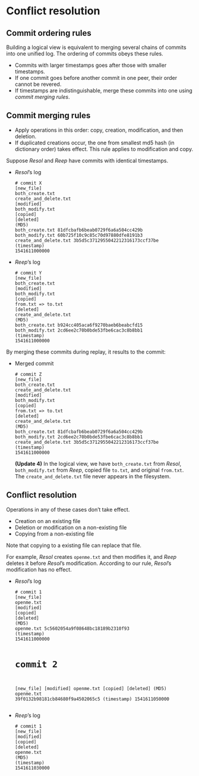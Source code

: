 
<!DOCTYPE html>
<html>

  <head>
  <meta charset="utf-8">
  <meta http-equiv="X-UA-Compatible" content="IE=edge">
  <meta name="viewport" content="width=device-width, initial-scale=1">

<!--
  <title>Conflict resolution</title>
-->

  <link rel="stylesheet" href="/css/main.css">
  <link rel="canonical" href="https://systemprogrammingatntu.github.io//mp2/conflict_resolution.html">
</head>

  <body>

<!--
    <header class="site-header">
-->

  <div class="wrapper">

<!--
    <a class="site-title" href="/">System Programming Design (Fall 2018) at NTU</a>
-->

  </div>

</header>

<!--
    <div class="page-content">
      <div class="wrapper">
        <article class="post">
-->

  <div class="post-content">
    <h1 id="conflict-resolution">Conflict resolution</h1>

<h2 id="commit-ordering-rules">Commit ordering rules</h2>

<p>Building a logical view is equivalent to merging several chains of commits into one unified log. The ordering of commits obeys these rules.</p>

<ul>
  <li>Commits with larger timestamps goes after those with smaller timestamps.</li>
  <li>If one commit goes before another commit in one peer, their order cannot be revered.</li>
  <li>If timestamps are indistinguishable, merge these commits into one using <em>commit merging rules</em>.</li>
</ul>

<h2 id="commit-merging-rules">Commit merging rules</h2>

<ul>
  <li>Apply operations in this order: copy, creation, modification, and then deletion.</li>
  <li>If duplicated creations occur, the one from smallest md5 hash (in dictionary order) takes effect. This rule applies to modification and copy.</li>
</ul>

<p>Suppose <em>Resol</em> and <em>Reep</em> have commits with identical timestamps.</p>

<ul>
  <li><em>Resol</em>’s log
    <div class="highlighter-rouge"><div class="highlight"><pre class="highlight"><code># commit X
[new_file]
both_create.txt
create_and_delete.txt
[modified]
both_modify.txt
[copied]
[deleted]
(MD5)
both_create.txt 81dfcbafb6beab0729f6a6a504cc429b
both_modify.txt 60b725f10c9c85c70d97880dfe8191b3
create_and_delete.txt 3b5d5c3712955042212316173ccf37be
(timestamp)
1541611000000
</code></pre></div>    </div>
  </li>
  <li><em>Reep</em>’s log
    <div class="highlighter-rouge"><div class="highlight"><pre class="highlight"><code># commit Y
[new_file]
both_create.txt
[modified]
both_modify.txt
[copied]
from.txt =&gt; to.txt
[deleted]
create_and_delete.txt
(MD5)
both_create.txt b924cc405aca6f9270baeb6beabcfd15
both_modify.txt 2cd6ee2c70b0bde53fbe6cac3c8b8bb1
(timestamp)
1541611000000
</code></pre></div>    </div>
  </li>
</ul>

<p>By merging these commits during replay, it results to the commit:</p>

<ul>
  <li>Merged commit
    <div class="highlighter-rouge"><div class="highlight"><pre class="highlight"><code># commit Z
[new_file]
both_create.txt
create_and_delete.txt
[modified]
both_modify.txt
[copied]
from.txt =&gt; to.txt
[deleted]
create_and_delete.txt
(MD5)
both_create.txt 81dfcbafb6beab0729f6a6a504cc429b
both_modify.txt 2cd6ee2c70b0bde53fbe6cac3c8b8bb1
create_and_delete.txt 3b5d5c3712955042212316173ccf37be
(timestamp)
1541611000000
</code></pre></div>    </div>
    <p><strong>(Update 4)</strong> In the logical view, we have <code class="highlighter-rouge">both_create.txt</code> from <em>Resol</em>, <code class="highlighter-rouge">both_modify.txt</code> from <em>Reep</em>, copied file <code class="highlighter-rouge">to.txt</code>, and original <code class="highlighter-rouge">from.txt</code>. The <code class="highlighter-rouge">create_and_delete.txt</code> file never appears in the filesystem.</p>
  </li>
</ul>

<h2 id="conflict-resolution-1">Conflict resolution</h2>

<p>Operations in any of these cases don’t take effect.</p>

<ul>
  <li>Creation on an existing file</li>
  <li>Deletion or modification on a non-existing file</li>
  <li>Copying from a non-existing file</li>
</ul>

<p>Note that copying to a existing file can replace that file.</p>

<p>For example, <em>Resol</em> creates <code class="highlighter-rouge">openme.txt</code> and then modifies it, and <em>Reep</em> deletes it before <em>Resol</em>’s modification. According to our rule, <em>Resol</em>’s modification has no effect.</p>

<ul>
  <li><em>Resol</em>’s log
    <div class="highlighter-rouge"><div class="highlight"><pre class="highlight"><code># commit 1
[new_file]
openme.txt
[modified]
[copied]
[deleted]
(MD5)
openme.txt 5c5602054a9f08648bc18189b2310f93
(timestamp)
1541611000000
  
# commit 2
[new_file]
[modified]
openme.txt
[copied]
[deleted]
(MD5)
openme.txt 39f0132b98181cb84680f9a4502065c5
(timestamp)
1541611050000
</code></pre></div>    </div>
  </li>
  <li><em>Reep</em>’s log
    <div class="highlighter-rouge"><div class="highlight"><pre class="highlight"><code># commit 1
[new_file]
[modified]
[copied]
[deleted]
openme.txt
(MD5)
(timestamp)
1541611030000
</code></pre></div>    </div>
  </li>
</ul>

  </div>

</article>

<!--
      </div>
    </div>
-->

  </body>

</html>
